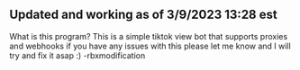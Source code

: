 ## Updated and working as of 3/9/2023 13:28 est

What is this program?
This is a simple tiktok view bot that supports proxies and webhooks
if you have any issues with this please let me know and I will try and fix it asap :)
-rbxmodification
